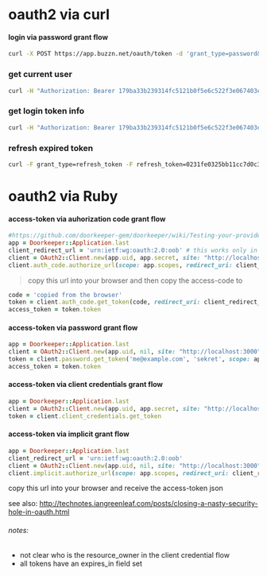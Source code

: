 # oauth2 via curl

#### login via password grant flow
```bash
curl -X POST https://app.buzzn.net/oauth/token -d 'grant_type=password&username=ffaerber@gmail.com&password=xxxxxxxx&scope=full'
```

### get current user
```bash
curl -H "Authorization: Bearer 179ba33b239314fc5121b0f5e6c522f3e067403ee8d8f6541b1e114778371f31" https://app.buzzn.net/api/v1/users/me
```

### get login token info
```bash
curl -H "Authorization: Bearer 179ba33b239314fc5121b0f5e6c522f3e067403ee8d8f6541b1e114778371f31" https://app.buzzn.net/oauth/token/info
```

### refresh expired token
```bash
curl -F grant_type=refresh_token -F refresh_token=0231fe0325bb11cc7d0c3b5b03c5beb7653bba1db0ffc4147bdb6d6f343d8bdc -X POST https://app.buzzn.net/oauth/token
```


# oauth2 via Ruby

#### access-token via auhorization code grant flow
```ruby
#https://github.com/doorkeeper-gem/doorkeeper/wiki/Testing-your-provider-with-OAuth2-gem
app = Doorkeeper::Application.last
client_redirect_url = 'urn:ietf:wg:oauth:2.0:oob' # this works only in development
client = OAuth2::Client.new(app.uid, app.secret, site: "http://localhost:3000")
client.auth_code.authorize_url(scope: app.scopes, redirect_uri: client_redirect_url, state:'my_csrf_token')
```
> copy this url into your browser and then copy the access-code to

```ruby
code = 'copied from the browser'
token = client.auth_code.get_token(code, redirect_uri: client_redirect_url)
access_token = token.token
```
#### access-token via password grant flow
```ruby
app = Doorkeeper::Application.last
client = OAuth2::Client.new(app.uid, nil, site: "http://localhost:3000")
token = client.password.get_token('me@example.com', 'sekret', scope: app.scopes)
access_token = token.token
```

#### access-token via client credentials grant flow
```ruby
app = Doorkeeper::Application.last
client = OAuth2::Client.new(app.uid, app.secret, site: "http://localhost:3000")
token = client.client_credentials.get_token
```

#### access-token via implicit grant flow
```ruby
app = Doorkeeper::Application.last
client_redirect_url = 'urn:ietf:wg:oauth:2.0:oob'
client = OAuth2::Client.new(app.uid, nil, site: "http://localhost:3000")
client.implicit.authorize_url(scope: app.scopes, redirect_uri: client_redirect_url)
```

copy this url into your browser and receive the access-token json

see also: http://technotes.iangreenleaf.com/posts/closing-a-nasty-security-hole-in-oauth.html

###### notes:
* not clear who is the resource_owner in the client credential flow
* all tokens have an expires_in field set
